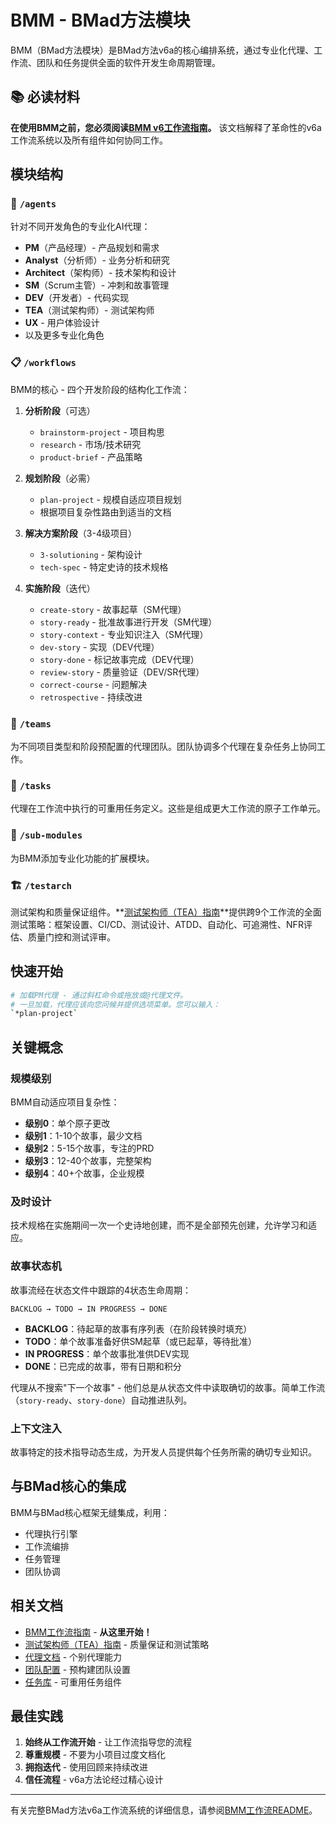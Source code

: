 # BMM - BMad方法模块

BMM（BMad方法模块）是BMad方法v6a的核心编排系统，通过专业化代理、工作流、团队和任务提供全面的软件开发生命周期管理。

## 📚 必读材料

**在使用BMM之前，您必须阅读[BMM v6工作流指南](./workflows/README.md)。** 该文档解释了革命性的v6a工作流系统以及所有组件如何协同工作。

## 模块结构

### 🤖 `/agents`

针对不同开发角色的专业化AI代理：

- **PM**（产品经理）- 产品规划和需求
- **Analyst**（分析师）- 业务分析和研究
- **Architect**（架构师）- 技术架构和设计
- **SM**（Scrum主管）- 冲刺和故事管理
- **DEV**（开发者）- 代码实现
- **TEA**（测试架构师）- 测试架构师
- **UX** - 用户体验设计
- 以及更多专业化角色

### 📋 `/workflows`

BMM的核心 - 四个开发阶段的结构化工作流：

1. **分析阶段**（可选）
   - `brainstorm-project` - 项目构思
   - `research` - 市场/技术研究
   - `product-brief` - 产品策略

2. **规划阶段**（必需）
   - `plan-project` - 规模自适应项目规划
   - 根据项目复杂性路由到适当的文档

3. **解决方案阶段**（3-4级项目）
   - `3-solutioning` - 架构设计
   - `tech-spec` - 特定史诗的技术规格

4. **实施阶段**（迭代）
   - `create-story` - 故事起草（SM代理）
   - `story-ready` - 批准故事进行开发（SM代理）
   - `story-context` - 专业知识注入（SM代理）
   - `dev-story` - 实现（DEV代理）
   - `story-done` - 标记故事完成（DEV代理）
   - `review-story` - 质量验证（DEV/SR代理）
   - `correct-course` - 问题解决
   - `retrospective` - 持续改进

### 👥 `/teams`

为不同项目类型和阶段预配置的代理团队。团队协调多个代理在复杂任务上协同工作。

### 📝 `/tasks`

代理在工作流中执行的可重用任务定义。这些是组成更大工作流的原子工作单元。

### 🔧 `/sub-modules`

为BMM添加专业化功能的扩展模块。

### 🏗️ `/testarch`

测试架构和质量保证组件。**[测试架构师（TEA）指南](./testarch/README.md)**提供跨9个工作流的全面测试策略：框架设置、CI/CD、测试设计、ATDD、自动化、可追溯性、NFR评估、质量门控和测试评审。

## 快速开始

```bash
# 加载PM代理 - 通过斜杠命令或拖放或@代理文件。
# 一旦加载，代理应该向您问候并提供选项菜单。您可以输入：
`*plan-project`
```

## 关键概念

### 规模级别

BMM自动适应项目复杂性：

- **级别0**：单个原子更改
- **级别1**：1-10个故事，最少文档
- **级别2**：5-15个故事，专注的PRD
- **级别3**：12-40个故事，完整架构
- **级别4**：40+个故事，企业规模

### 及时设计

技术规格在实施期间一次一个史诗地创建，而不是全部预先创建，允许学习和适应。

### 故事状态机

故事流经在状态文件中跟踪的4状态生命周期：

```
BACKLOG → TODO → IN PROGRESS → DONE
```

- **BACKLOG**：待起草的故事有序列表（在阶段转换时填充）
- **TODO**：单个故事准备好供SM起草（或已起草，等待批准）
- **IN PROGRESS**：单个故事批准供DEV实现
- **DONE**：已完成的故事，带有日期和积分

代理从不搜索"下一个故事" - 他们总是从状态文件中读取确切的故事。简单工作流（`story-ready`、`story-done`）自动推进队列。

### 上下文注入

故事特定的技术指导动态生成，为开发人员提供每个任务所需的确切专业知识。

## 与BMad核心的集成

BMM与BMad核心框架无缝集成，利用：

- 代理执行引擎
- 工作流编排
- 任务管理
- 团队协调

## 相关文档

- [BMM工作流指南](./workflows/README.md) - **从这里开始！**
- [测试架构师（TEA）指南](./testarch/README.md) - 质量保证和测试策略
- [代理文档](./agents/README.md) - 个别代理能力
- [团队配置](./teams/README.md) - 预构建团队设置
- [任务库](./tasks/README.md) - 可重用任务组件

## 最佳实践

1. **始终从工作流开始** - 让工作流指导您的流程
2. **尊重规模** - 不要为小项目过度文档化
3. **拥抱迭代** - 使用回顾来持续改进
4. **信任流程** - v6a方法论经过精心设计

---

有关完整BMad方法v6a工作流系统的详细信息，请参阅[BMM工作流README](./workflows/README.md)。